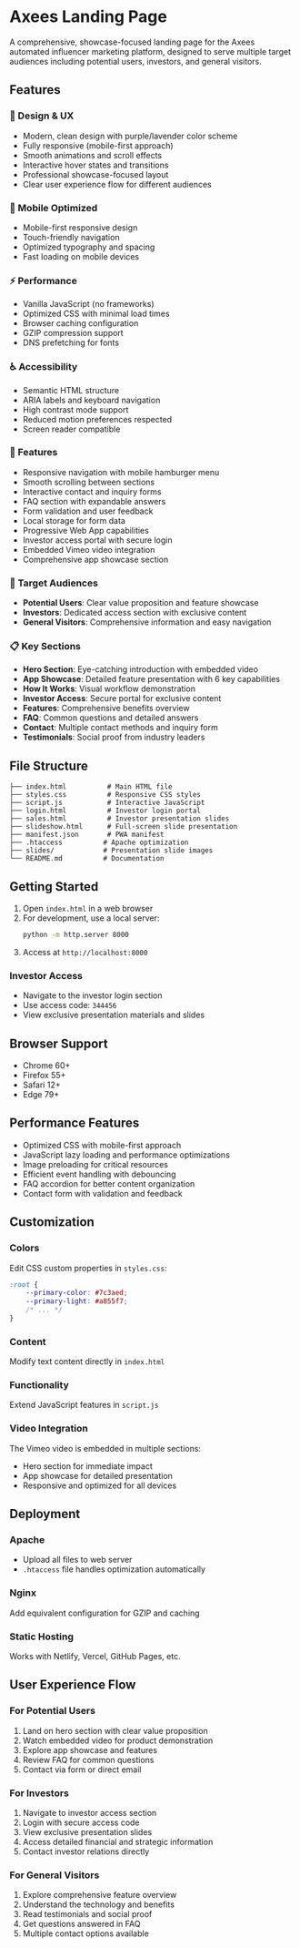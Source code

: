 # Axees Landing Page

A comprehensive, showcase-focused landing page for the Axees automated influencer marketing platform, designed to serve multiple target audiences including potential users, investors, and general visitors.

## Features

### 🎨 Design & UX
- Modern, clean design with purple/lavender color scheme
- Fully responsive (mobile-first approach)
- Smooth animations and scroll effects
- Interactive hover states and transitions
- Professional showcase-focused layout
- Clear user experience flow for different audiences

### 📱 Mobile Optimized
- Mobile-first responsive design
- Touch-friendly navigation
- Optimized typography and spacing
- Fast loading on mobile devices

### ⚡ Performance
- Vanilla JavaScript (no frameworks)
- Optimized CSS with minimal load times
- Browser caching configuration
- GZIP compression support
- DNS prefetching for fonts

### ♿ Accessibility
- Semantic HTML structure
- ARIA labels and keyboard navigation
- High contrast mode support
- Reduced motion preferences respected
- Screen reader compatible

### 🚀 Features
- Responsive navigation with mobile hamburger menu
- Smooth scrolling between sections
- Interactive contact and inquiry forms
- FAQ section with expandable answers
- Form validation and user feedback
- Local storage for form data
- Progressive Web App capabilities
- Investor access portal with secure login
- Embedded Vimeo video integration
- Comprehensive app showcase section

### 🎯 Target Audiences
- **Potential Users**: Clear value proposition and feature showcase
- **Investors**: Dedicated access section with exclusive content
- **General Visitors**: Comprehensive information and easy navigation

### 📋 Key Sections
- **Hero Section**: Eye-catching introduction with embedded video
- **App Showcase**: Detailed feature presentation with 6 key capabilities
- **How It Works**: Visual workflow demonstration
- **Investor Access**: Secure portal for exclusive content
- **Features**: Comprehensive benefits overview
- **FAQ**: Common questions and detailed answers
- **Contact**: Multiple contact methods and inquiry form
- **Testimonials**: Social proof from industry leaders
## File Structure

```
├── index.html          # Main HTML file
├── styles.css          # Responsive CSS styles
├── script.js           # Interactive JavaScript
├── login.html          # Investor login portal
├── sales.html          # Investor presentation slides
├── slideshow.html      # Full-screen slide presentation
├── manifest.json       # PWA manifest
├── .htaccess          # Apache optimization
├── slides/            # Presentation slide images
└── README.md          # Documentation
```

## Getting Started

1. Open `index.html` in a web browser
2. For development, use a local server:
   ```bash
   python -m http.server 8000
   ```
3. Access at `http://localhost:8000`

### Investor Access
- Navigate to the investor login section
- Use access code: `344456`
- View exclusive presentation materials and slides

## Browser Support

- Chrome 60+
- Firefox 55+
- Safari 12+
- Edge 79+

## Performance Features

- Optimized CSS with mobile-first approach
- JavaScript lazy loading and performance optimizations
- Image preloading for critical resources
- Efficient event handling with debouncing
- FAQ accordion for better content organization
- Contact form with validation and feedback

## Customization

### Colors
Edit CSS custom properties in `styles.css`:
```css
:root {
    --primary-color: #7c3aed;
    --primary-light: #a855f7;
    /* ... */
}
```

### Content
Modify text content directly in `index.html`

### Functionality
Extend JavaScript features in `script.js`

### Video Integration
The Vimeo video is embedded in multiple sections:
- Hero section for immediate impact
- App showcase for detailed presentation
- Responsive and optimized for all devices

## Deployment

### Apache
- Upload all files to web server
- `.htaccess` file handles optimization automatically

### Nginx
Add equivalent configuration for GZIP and caching

### Static Hosting
Works with Netlify, Vercel, GitHub Pages, etc.

## User Experience Flow

### For Potential Users
1. Land on hero section with clear value proposition
2. Watch embedded video for product demonstration
3. Explore app showcase and features
4. Review FAQ for common questions
5. Contact via form or direct email

### For Investors
1. Navigate to investor access section
2. Login with secure access code
3. View exclusive presentation slides
4. Access detailed financial and strategic information
5. Contact investor relations directly

### For General Visitors
1. Explore comprehensive feature overview
2. Understand the technology and benefits
3. Read testimonials and social proof
4. Get questions answered in FAQ
5. Multiple contact options available